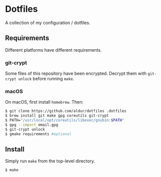 # Dotfiles

A collection of my configuration / dotfiles.

## Requirements

Different platforms have different requirements.

### git-crypt

Some files of this repository have been encrypted.
Decrypt them with `git-crypt unlock` before running `make`.

### macOS

On macOS, first install `homebrew`. Then:

```bash
$ git clone https://github.com/aldur/dotfiles .dotfiles
$ brew install git make gpg coreutils git-crypt
$ PATH="/usr/local/opt/coreutils/libexec/gnubin:$PATH"
$ gpg --import email.gpg
$ git-crypt unlock
$ gmake requirements #optional
```

## Install

Simply run `make` from the top-level directory.

```bash
$ make
```
